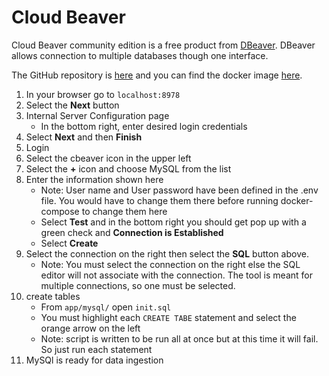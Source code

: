 # Cloud Beaver

Cloud Beaver community edition is a free product from [DBeaver](https://dbeaver.com/download/cloudbeaver/). DBeaver allows connection to multiple databases though one interface.

The GitHub repository is [here](https://github.com/dbeaver/cloudbeaver) and you can find the docker image [here](https://hub.docker.com/r/dbeaver/cloudbeaver).

1. In your browser go to `localhost:8978`
1. Select the **Next** button
1. Internal Server Configuration page
    - In the bottom right, enter desired login credentials
1. Select **Next** and then **Finish**
1. Login
1. Select the cbeaver icon in the upper left
1. Select the **+** icon and choose MySQL from the list
1. Enter the information shown here
    - Note: User name and User password have been defined in the .env file. You would have to change them there before running docker-compose to change them here
    - Select **Test** and in the bottom right you should get pop up with a green check and **Connection is Established**
    - Select **Create**
1. Select the connection on the right then select the **SQL** button above.
    - Note: You must select the connection on the right else the SQL editor will not associate with the connection. The tool is meant for multiple connections, so one must be selected.
1. create tables
    - From `app/mysql/` open `init.sql`
    - You must highlight each `CREATE TABE` statement and select the orange arrow on the left
    - Note: script is written to be run all at once but at this time it will fail. So just run each statement
1. MySQl is ready for data ingestion
